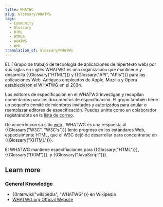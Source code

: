 ```yaml
---
title: WHATWG
slug: Glossary/WHATWG
tags:
  - Community
  - Glossary
  - HTML
  - HTML5
  - WHATWG
  - Web
translation_of: Glossary/WHATWG
---
```

EL ( Grupo de trabajo de tecnología de aplicaciones de hipertexto web) por sus siglas en inglés WHATWG es una organización que mantinene y desarrolla {{Glossary("HTML")}} y {{Glossary("API", "APIs")}} para las aplicaciones Web. Antiguos empleados de Apple, Mozilla y Opera establecieron el WHATWG en el 2004.

Los editores de especificación en el WHATWG investigan y recopilan comentarios para los documentos de especificación. El grupo también tiene un pequeño comité de miembros invitados y autorizados para anular o reemplazar editores de especificación. Puedes unirte como un colaborador registrándote en la [lista de correo](https://whatwg.org/mailing-list).

De acuerdo con su sitio [web](https://wiki.whatwg.org/wiki/FAQ#What_is_the_WHATWG.3F) , WHATWG es una respuesta al {{Glossary("W3C", "W3C's")}} lento progreso en los estándares Web, especialmente HTML, que el W3C dejó de desarrollar para concentrarse en {{Glossary("XHTML")}}.

El WHATWG mantiene especifiaciones para {{Glossary("HTML")}}, {{Glossary("DOM")}}, y {{Glossary("JavaScript")}}.

## Learn more

### General Knowledge

- {{Interwiki("wikipedia", "WHATWG")}} en Wikipedia
- [WHATWG.org Official Website](http://wiki.whatwg.org/)
